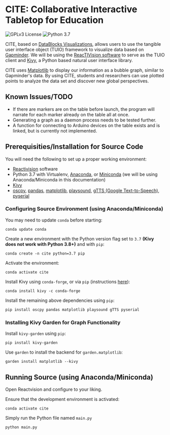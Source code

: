 # CITE: Collaborative Interactive Tabletop for Education
![GPLv3 License](https://img.shields.io/badge/license-GPLv3-blue) ![Python 3.7](https://img.shields.io/badge/python-3.7-blue)

CITE, based on [DataBlocks Visualizations](https://www.datablocks.org), allows users to use the tangible user interface object (TUIO) framework to visualize data based on [Gapminder](https://www.gapminder.org). We will be using the [ReacTIVision software](http://reactivision.sourceforge.net) to serve as the TUIO client and [Kivy](https://www.kivy.org), a Python based natural user interface library.

CITE uses [Matplotlib](https://www.matplotlib.org) to display our information as a bubble graph, similar to Gapminder's data. By using CITE, students and researchers can use plotted points to analyze the data set and discover new global perspectives.

## Known Issues/TODO
* If there are markers are on the table before launch, the program will narrate for each marker already on the table all at once.
* Generating a graph as a daemon process needs to be tested further.
* A function for connecting to Arduino devices on the table exists and is linked, but is currently not implemented.

## Prerequisities/Installation for Source Code
You will need the following to set up a proper working environment:
* [Reactivision](http://reactivision.sourceforge.net) software
* Python 3.7 with Virtualenv, [Anaconda](https://www.anaconda.com/distribution), or [Miniconda](https://docs.conda.io/en/latest/miniconda.html) (we will be using Anaconda/Miniconda in this documentation)
* [Kivy](https://www.kivy.org)
* [oscpy](https://pypi.org/project/oscpy), [pandas](https://pandas.pydata.org), [matplotlib](https://matplotlib.org), [playsound](https://pypi.org/project/playsound), [gTTS (Google Text-to-Speech)](https://pypi.org/project/gTTS), [pyserial](https://pypi.org/project/pyserial/)

### Configuring Source Environment (using Anaconda/Miniconda)
You may need to update `conda` before starting:
```
conda update conda
```
Create a new environment with the Python version flag set to `3.7` **(Kivy does not work with Python 3.8+)** and with `pip`:
```
conda create -n cite python=3.7 pip
```
Activate the environment:
```
conda activate cite
```
Install Kivy using `conda-forge`, or via `pip` (instructions [here](https://kivy.org/doc/stable/gettingstarted/installation.html)):
```
conda install kivy -c conda-forge
```
Install the remaining above dependencies using `pip`:
```
pip install oscpy pandas matplotlib playsound gTTS pyserial
```
### Installing Kivy Garden for Graph Functionality
Install `kivy-garden` using `pip`:
```
pip install kivy-garden
```
Use `garden` to install the backend for `garden.matplotlib`:
```
garden install matplotlib --kivy
```
## Running Source (using Anaconda/Miniconda)
Open Reactvision and configure to your liking.

Ensure that the development environment is activated:
```
conda activate cite
```
Simply run the Python file named `main.py`
```
python main.py
```
